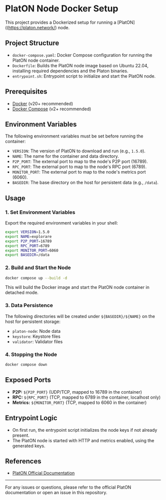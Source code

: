 # PlatON Node Docker Setup

This project provides a Dockerized setup for running a [PlatON]((https://platon.network/) node.

## Project Structure
- `docker-compose.yaml`: Docker Compose configuration for running the PlatON node container.
- `Dockerfile`: Builds the PlatON node image based on Ubuntu 22.04, installing required dependencies and the Platon binaries.
- `entrypoint.sh`: Entrypoint script to initialize and start the PlatON node.

## Prerequisites
- [Docker](https://docs.docker.com/get-docker/) (v20+ recommended)
- [Docker Compose](https://docs.docker.com/compose/install/) (v2+ recommended)

## Environment Variables
The following environment variables must be set before running the container:

- `VERSION`: The version of PlatON to download and run (e.g., `1.5.0`).
- `NAME`: The name for the container and data directory.
- `P2P_PORT`: The external port to map to the node's P2P port (16789).
- `RPC_PORT`: The external port to map to the node's RPC port (6789).
- `MONITOR_PORT`: The external port to map to the node's metrics port (6060).
- `BASEDIR`: The base directory on the host for persistent data (e.g., `/data`).

## Usage

### 1. Set Environment Variables
Export the required environment variables in your shell:

```sh
export VERSION=1.5.0
export NAME=explorare
export P2P_PORT=16789
export RPC_PORT=6789
export MONITOR_PORT=6060
export BASEDIR=/data
```

### 2. Build and Start the Node

```sh
docker compose up --build -d
```

This will build the Docker image and start the PlatON node container in detached mode.

### 3. Data Persistence

The following directories will be created under `${BASEDIR}/${NAME}` on the host for persistent storage:
- `platon-node`: Node data
- `keystore`: Keystore files
- `validator`: Validator files

### 4. Stopping the Node

```sh
docker compose down
```

## Exposed Ports
- **P2P:** `${P2P_PORT}` (UDP/TCP, mapped to 16789 in the container)
- **RPC:** `${RPC_PORT}` (TCP, mapped to 6789 in the container, localhost only)
- **Metrics:** `${MONITOR_PORT}` (TCP, mapped to 6060 in the container)

## Entrypoint Logic
- On first run, the entrypoint script initializes the node keys if not already present.
- The PlatON node is started with HTTP and metrics enabled, using the generated keys.

## References
- [PlatON Official Documentation](https://platon.network/)

---

For any issues or questions, please refer to the official PlatON documentation or open an issue in this repository. 
